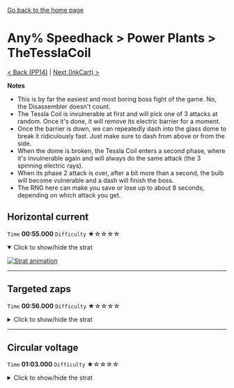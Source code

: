 [Go back to the home page](https://github.com/Doublevil/scbspeedrun)

# Any% Speedhack > Power Plants > TheTesslaCoil

[< Back (PP14)](https://github.com/Doublevil/scbspeedrun/blob/main/levels/any_sh/pp/PP14.md) | [Next (InkCart) >](https://github.com/Doublevil/scbspeedrun/blob/main/levels/any_sh/pp/InkCart.md)

**Notes**
- This is by far the easiest and most boring boss fight of the game. No, the Disassembler doesn't count.
- The Tessla Coil is invulnerable at first and will pick one of 3 attacks at random. Once it's done, it will remove its electric barrier for a moment.
- Once the barrier is down, we can repeatedly dash into the glass dome to break it ridiculously fast. Just make sure to dash from above or from the side.
- When the dome is broken, the Tessla Coil enters a second phase, where it's invulnerable again and will always do the same attack (the 3 spinning electric rays).
- When its phase 2 attack is over, after a bit more than a second, the bulb will become vulnerable and a dash will finish the boss.
- The RNG here can make you save or lose up to about 8 seconds, depending on which attack you get.

## Horizontal current

`Time` **00:55.000** `Difficulty` ★☆☆☆☆
<details open>
  <summary>Click to show/hide the strat</summary>

  [![Strat animation](https://github.com/Doublevil/scbspeedrun/blob/main/media/levels/pp/TheTesslaCoil_HorizontalAttack.webp)](https://github.com/Doublevil/scbspeedrun/blob/main/media/levels/pp/TheTesslaCoil_HorizontalAttack.mp4?raw=true)
</details>

---
## Targeted zaps

`Time` **00:56.000** `Difficulty` ★☆☆☆☆
<details>
  <summary>Click to show/hide the strat</summary>

  [![Strat animation](https://github.com/Doublevil/scbspeedrun/blob/main/media/levels/pp/TheTesslaCoil_TargetedAttack.webp)](https://github.com/Doublevil/scbspeedrun/blob/main/media/levels/pp/TheTesslaCoil_TargetedAttack.mp4?raw=true)
</details>

---
## Circular voltage

`Time` **01:03.000** `Difficulty` ★☆☆☆☆
<details>
  <summary>Click to show/hide the strat</summary>

  [![Strat animation](https://github.com/Doublevil/scbspeedrun/blob/main/media/levels/pp/TheTesslaCoil_CircularAttack.webp)](https://github.com/Doublevil/scbspeedrun/blob/main/media/levels/pp/TheTesslaCoil_CircularAttack.mp4?raw=true)

  **Notes**
  - YAWN
</details>
